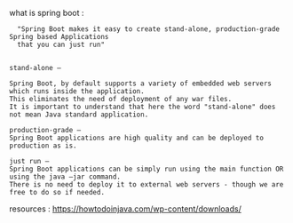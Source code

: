 what is spring boot : 

      "Spring Boot makes it easy to create stand-alone, production-grade Spring based Applications 
      that you can just run"

      
    stand-alone – 
    
    Spring Boot, by default supports a variety of embedded web servers which runs inside the application. 
    This eliminates the need of deployment of any war files. 
    It is important to understand that here the word "stand-alone" does not mean Java standard application.
    
    production-grade – 
    Spring Boot applications are high quality and can be deployed to production as is.
    
    just run – 
    Spring Boot applications can be simply run using the main function OR using the java –jar command. 
    There is no need to deploy it to external web servers - though we are free to do so if needed.


resources : https://howtodoinjava.com/wp-content/downloads/

